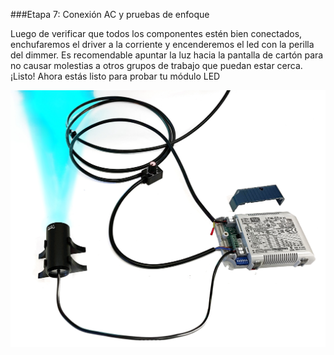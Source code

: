 ###Etapa 7: Conexión AC y pruebas de enfoque

Luego de verificar que todos los componentes estén bien conectados, enchufaremos el driver
a la corriente y encenderemos el led con la perilla del dimmer. Es recomendable apuntar la
luz hacia la pantalla de cartón para no causar molestias a otros grupos de trabajo que puedan
estar cerca.
¡Listo! Ahora estás listo para probar tu módulo LED

![](images/Producto.jpg)